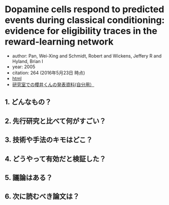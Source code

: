 # Dopamine cells respond to predicted events during classical conditioning: evidence for eligibility traces in the reward-learning network
- author: Pan, Wei-Xing and Schmidt, Robert and Wickens, Jeffery R and Hyland, Brian I
- year: 2005
- citation: 264 (2016年5月23日 時点)
- [html](http://www.jneurosci.org/content/25/26/6235.long)
- [研究室での櫻井くんの発表資料(自分用）](https://drive.google.com/file/d/0B-OHcMrFyg1zaXBTMmpiNDBXSmM/view?usp=sharing)

## 1. どんなもの？
## 2. 先行研究と比べて何がすごい？
## 3. 技術や手法のキモはどこ？
## 4. どうやって有効だと検証した？
## 5. 議論はある？
## 6. 次に読むべき論文は？
